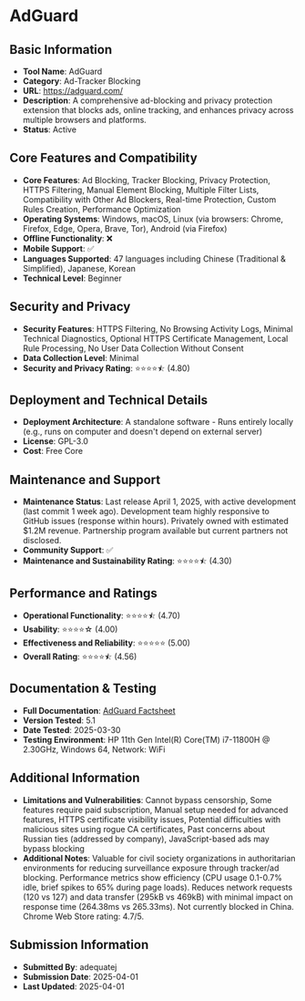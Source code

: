 # AdGuard

## Basic Information
- **Tool Name**: AdGuard
- **Category**: Ad-Tracker Blocking
- **URL**: https://adguard.com/
- **Description**: A comprehensive ad-blocking and privacy protection extension that blocks ads, online tracking, and enhances privacy across multiple browsers and platforms.
- **Status**: Active

## Core Features and Compatibility
- **Core Features**: Ad Blocking, Tracker Blocking, Privacy Protection, HTTPS Filtering, Manual Element Blocking, Multiple Filter Lists, Compatibility with Other Ad Blockers, Real-time Protection, Custom Rules Creation, Performance Optimization
- **Operating Systems**: Windows, macOS, Linux (via browsers: Chrome, Firefox, Edge, Opera, Brave, Tor), Android (via Firefox)
- **Offline Functionality**: ❌
- **Mobile Support**: ✅
- **Languages Supported**: 47 languages including Chinese (Traditional & Simplified), Japanese, Korean
- **Technical Level**: Beginner

## Security and Privacy
- **Security Features**: HTTPS Filtering, No Browsing Activity Logs, Minimal Technical Diagnostics, Optional HTTPS Certificate Management, Local Rule Processing, No User Data Collection Without Consent
- **Data Collection Level**: Minimal
- **Security and Privacy Rating**: ⭐⭐⭐⭐⯪ (4.80)

## Deployment and Technical Details
- **Deployment Architecture**: A standalone software - Runs entirely locally (e.g., runs on computer and doesn't depend on external server)
- **License**: GPL-3.0
- **Cost**: Free Core

## Maintenance and Support
- **Maintenance Status**: Last release April 1, 2025, with active development (last commit 1 week ago). Development team highly responsive to GitHub issues (response within hours). Privately owned with estimated $1.2M revenue. Partnership program available but current partners not disclosed.
- **Community Support**: ✅
- **Maintenance and Sustainability Rating**: ⭐⭐⭐⭐⯪ (4.30)

## Performance and Ratings
- **Operational Functionality**: ⭐⭐⭐⭐⯪ (4.70)
- **Usability**: ⭐⭐⭐⭐☆ (4.00)
- **Effectiveness and Reliability**: ⭐⭐⭐⭐⭐ (5.00)
- **Overall Rating**: ⭐⭐⭐⭐⯪ (4.56)

## Documentation & Testing
- **Full Documentation**: [AdGuard Factsheet](../../../factsheets/AdGuard.pdf)
- **Version Tested**: 5.1
- **Date Tested**: 2025-03-30
- **Testing Environment**: HP 11th Gen Intel(R) Core(TM) i7-11800H @ 2.30GHz, Windows 64, Network: WiFi

## Additional Information
- **Limitations and Vulnerabilities**: Cannot bypass censorship, Some features require paid subscription, Manual setup needed for advanced features, HTTPS certificate visibility issues, Potential difficulties with malicious sites using rogue CA certificates, Past concerns about Russian ties (addressed by company), JavaScript-based ads may bypass blocking
- **Additional Notes**: Valuable for civil society organizations in authoritarian environments for reducing surveillance exposure through tracker/ad blocking. Performance metrics show efficiency (CPU usage 0.1-0.7% idle, brief spikes to 65% during page loads). Reduces network requests (120 vs 127) and data transfer (295kB vs 469kB) with minimal impact on response time (264.38ms vs 265.33ms). Not currently blocked in China. Chrome Web Store rating: 4.7/5.

## Submission Information
- **Submitted By**: adequatej
- **Submission Date**: 2025-04-01
- **Last Updated**: 2025-04-01
